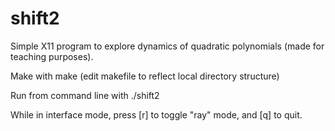 # shift2

Simple X11 program to explore dynamics of quadratic polynomials
(made for teaching purposes).

Make with make (edit makefile to reflect local directory structure)

Run from command line with ./shift2

While in interface mode, press [r] to toggle "ray" mode, and [q] to quit.
